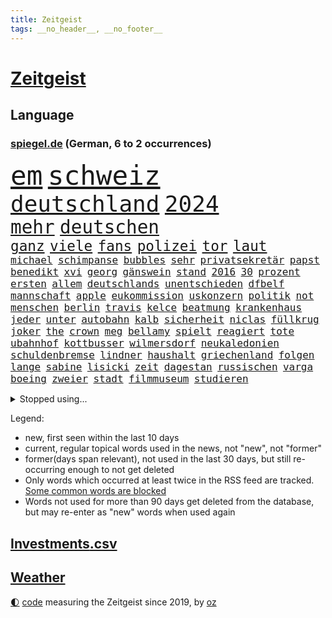 ```yaml
---
title: Zeitgeist
tags: __no_header__, __no_footer__
---
```


# [Zeitgeist](https://oliz.io/zeitgeist/)

## Language

<h3><a href="https://www.spiegel.de" target="_blank">spiegel.de</a> (German, 6 to 2 occurrences)</h3>
<p style="font-family:monospace">
<span style="font-size:32pt"><a href="news_links.html#em" class="current">em</a></span>
<span style="font-size:32pt"><a href="news_links.html#schweiz" class="current">schweiz</a></span>
<br>
<span style="font-size:27pt"><a href="news_links.html#deutschland" class="current">deutschland</a></span>
<span style="font-size:27pt"><a href="news_links.html#2024" class="current">2024</a></span>
<br>
<span style="font-size:22pt"><a href="news_links.html#mehr" class="current">mehr</a></span>
<span style="font-size:22pt"><a href="news_links.html#deutschen" class="current">deutschen</a></span>
<br>
<span style="font-size:17pt"><a href="news_links.html#ganz" class="current">ganz</a></span>
<span style="font-size:17pt"><a href="news_links.html#viele" class="current">viele</a></span>
<span style="font-size:17pt"><a href="news_links.html#fans" class="current">fans</a></span>
<span style="font-size:17pt"><a href="news_links.html#polizei" class="current">polizei</a></span>
<span style="font-size:17pt"><a href="news_links.html#tor" class="current">tor</a></span>
<span style="font-size:17pt"><a href="news_links.html#laut" class="current">laut</a></span>
<br>
<span style="font-size:12pt"><a href="news_links.html#michael" class="current">michael</a></span>
<span style="font-size:12pt"><a href="news_links.html#schimpanse" class="new">schimpanse</a></span>
<span style="font-size:12pt"><a href="news_links.html#bubbles" class="new">bubbles</a></span>
<span style="font-size:12pt"><a href="news_links.html#sehr" class="current">sehr</a></span>
<span style="font-size:12pt"><a href="news_links.html#privatsekretär" class="new">privatsekretär</a></span>
<span style="font-size:12pt"><a href="news_links.html#papst" class="current">papst</a></span>
<span style="font-size:12pt"><a href="news_links.html#benedikt" class="current">benedikt</a></span>
<span style="font-size:12pt"><a href="news_links.html#xvi" class="new">xvi</a></span>
<span style="font-size:12pt"><a href="news_links.html#georg" class="current">georg</a></span>
<span style="font-size:12pt"><a href="news_links.html#gänswein" class="new">gänswein</a></span>
<span style="font-size:12pt"><a href="news_links.html#stand" class="current">stand</a></span>
<span style="font-size:12pt"><a href="news_links.html#2016" class="current">2016</a></span>
<span style="font-size:12pt"><a href="news_links.html#30" class="current">30</a></span>
<span style="font-size:12pt"><a href="news_links.html#prozent" class="current">prozent</a></span>
<span style="font-size:12pt"><a href="news_links.html#ersten" class="current">ersten</a></span>
<span style="font-size:12pt"><a href="news_links.html#allem" class="current">allem</a></span>
<span style="font-size:12pt"><a href="news_links.html#deutschlands" class="current">deutschlands</a></span>
<span style="font-size:12pt"><a href="news_links.html#unentschieden" class="current">unentschieden</a></span>
<span style="font-size:12pt"><a href="news_links.html#dfbelf" class="current">dfbelf</a></span>
<span style="font-size:12pt"><a href="news_links.html#mannschaft" class="current">mannschaft</a></span>
<span style="font-size:12pt"><a href="news_links.html#apple" class="current">apple</a></span>
<span style="font-size:12pt"><a href="news_links.html#eukommission" class="current">eukommission</a></span>
<span style="font-size:12pt"><a href="news_links.html#uskonzern" class="current">uskonzern</a></span>
<span style="font-size:12pt"><a href="news_links.html#politik" class="current">politik</a></span>
<span style="font-size:12pt"><a href="news_links.html#not" class="current">not</a></span>
<span style="font-size:12pt"><a href="news_links.html#menschen" class="current">menschen</a></span>
<span style="font-size:12pt"><a href="news_links.html#berlin" class="current">berlin</a></span>
<span style="font-size:12pt"><a href="news_links.html#travis" class="current">travis</a></span>
<span style="font-size:12pt"><a href="news_links.html#kelce" class="current">kelce</a></span>
<span style="font-size:12pt"><a href="news_links.html#beatmung" class="new">beatmung</a></span>
<span style="font-size:12pt"><a href="news_links.html#krankenhaus" class="current">krankenhaus</a></span>
<span style="font-size:12pt"><a href="news_links.html#jeder" class="current">jeder</a></span>
<span style="font-size:12pt"><a href="news_links.html#unter" class="current">unter</a></span>
<span style="font-size:12pt"><a href="news_links.html#autobahn" class="current">autobahn</a></span>
<span style="font-size:12pt"><a href="news_links.html#kalb" class="new">kalb</a></span>
<span style="font-size:12pt"><a href="news_links.html#sicherheit" class="current">sicherheit</a></span>
<span style="font-size:12pt"><a href="news_links.html#niclas" class="current">niclas</a></span>
<span style="font-size:12pt"><a href="news_links.html#füllkrug" class="current">füllkrug</a></span>
<span style="font-size:12pt"><a href="news_links.html#joker" class="current">joker</a></span>
<span style="font-size:12pt"><a href="news_links.html#the" class="current">the</a></span>
<span style="font-size:12pt"><a href="news_links.html#crown" class="current">crown</a></span>
<span style="font-size:12pt"><a href="news_links.html#meg" class="new">meg</a></span>
<span style="font-size:12pt"><a href="news_links.html#bellamy" class="new">bellamy</a></span>
<span style="font-size:12pt"><a href="news_links.html#spielt" class="current">spielt</a></span>
<span style="font-size:12pt"><a href="news_links.html#reagiert" class="current">reagiert</a></span>
<span style="font-size:12pt"><a href="news_links.html#tote" class="current">tote</a></span>
<span style="font-size:12pt"><a href="news_links.html#ubahnhof" class="new">ubahnhof</a></span>
<span style="font-size:12pt"><a href="news_links.html#kottbusser" class="new">kottbusser</a></span>
<span style="font-size:12pt"><a href="news_links.html#wilmersdorf" class="new">wilmersdorf</a></span>
<span style="font-size:12pt"><a href="news_links.html#neukaledonien" class="current">neukaledonien</a></span>
<span style="font-size:12pt"><a href="news_links.html#schuldenbremse" class="current">schuldenbremse</a></span>
<span style="font-size:12pt"><a href="news_links.html#lindner" class="current">lindner</a></span>
<span style="font-size:12pt"><a href="news_links.html#haushalt" class="current">haushalt</a></span>
<span style="font-size:12pt"><a href="news_links.html#griechenland" class="current">griechenland</a></span>
<span style="font-size:12pt"><a href="news_links.html#folgen" class="current">folgen</a></span>
<span style="font-size:12pt"><a href="news_links.html#lange" class="current">lange</a></span>
<span style="font-size:12pt"><a href="news_links.html#sabine" class="current">sabine</a></span>
<span style="font-size:12pt"><a href="news_links.html#lisicki" class="new">lisicki</a></span>
<span style="font-size:12pt"><a href="news_links.html#zeit" class="current">zeit</a></span>
<span style="font-size:12pt"><a href="news_links.html#dagestan" class="new">dagestan</a></span>
<span style="font-size:12pt"><a href="news_links.html#russischen" class="current">russischen</a></span>
<span style="font-size:12pt"><a href="news_links.html#varga" class="new">varga</a></span>
<span style="font-size:12pt"><a href="news_links.html#boeing" class="current">boeing</a></span>
<span style="font-size:12pt"><a href="news_links.html#zweier" class="current">zweier</a></span>
<span style="font-size:12pt"><a href="news_links.html#stadt" class="current">stadt</a></span>
<span style="font-size:12pt"><a href="news_links.html#filmmuseum" class="new">filmmuseum</a></span>
<span style="font-size:12pt"><a href="news_links.html#studieren" class="current">studieren</a></span>
</p>
<details>
<summary>Stopped using...</summary>
<p class="former" style="font-size:12pt">
bundesamt(1341) myanmar(1341) öffentlich(1341) fürchtet(1340) gerüchte(1340) vereinigten(1340) aktien(1339) lisa(1339) philippinen(1339) tesla(1339) verstorbenen(1339) wege(1339) 22(1338) bundesrepublik(1338) freiheitsstrafe(1338) hielt(1338) liverpool(1338) neuseeland(1338) tieren(1338) alpen(1337) demonstranten(1337) digitalisierung(1337) theater(1337) tötet(1337) ursula(1337) angeklagter(1336) republikaner(1336) schadet(1336) unabhängige(1336) öffnen(1336) arsenal(1335) depressionen(1335) gewaltig(1335) sebastian(1335) gereist(1334) infektionen(1334) militärs(1334) respekt(1334) überwinden(1334) ard(1333) künstler(1333) langer(1333) material(1333) patienten(1333) räumen(1333) sc(1333) schwierigkeiten(1333) technik(1333) ersetzen(1332) i(1332) jagd(1332) benzin(1331) dezember(1331) entlastet(1331) genannt(1331) illegalen(1331) januar(1331) kollaps(1331) plus(1331) sogenannte(1331) vorübergehend(1331) ausbau(1330) chefin(1330) gefährden(1330) klein(1330) leyen(1330) lust(1330) opfern(1330) persönlich(1330) plädiert(1330) riss(1330) saarland(1330) enthüllt(1329) ermöglichen(1329) freiburg(1329) nahmen(1329) verfügung(1329) 29(1327) fragt(1327) genutzt(1327) konflikte(1327) türkische(1327) werke(1327) baerbock(1326) freilassung(1326) langfristig(1326) ausmaß(1325) distanz(1325) sinnvoll(1325) zweimal(1325) ökonom(1325) mitteln(1324) nachfrage(1324) schwierige(1324) überholt(1324) 32(1323) einreise(1323) staatliche(1323) ägypten(1323) befreien(1322) geflogen(1321) meinen(1321) herr(1320) gewinn(1319) anzeichen(1318) lücke(1318) republik(1318) rückzug(1318) weckt(1318) dar(1317) gesamten(1316) kindes(1314) außerhalb(1313) einnahmen(1313) top(1312) behalten(1311) händler(1311) mission(1311) sichert(1309) parallelen(1307) journalist(1305) niedrig(1302) automatisch(1301) versorgung(1297) gehabt(1296) abgeschlossen(1295) tuchel(1295) gewarnt(1294) kontert(1290) teuren(1287) leiter(1256) gewinne(1235) rein(1193) orte(1176) enthalten(1151) mitverantwortlich(1151) unis(1146) werte(1141) felix(1096) belastung(1073) mächtigen(1051) umkämpften(1028) exil(1022) moderner(1014) gefiel(998) gewandt(994) spiegelkorrespondent(988) worum(979) krankenkassen(969) spezielle(967) halbes(959) außenministerin(951) ungewöhnliche(949) inklusive(945) euländer(944) unbekannter(944) schülerin(941) gestört(937) militärischen(928) auge(926) außenministerium(915) zufall(915) finnland(914) beschossen(910) buschmann(898) erschwert(895) propaganda(888) gefechte(881) bonn(873) schwieriger(869) verweist(865) positiven(847) flughäfen(845) abschaffung(841) transparenz(840) betreibt(836) gebiete(816) eingetroffen(815) typ(811) todes(810) baustelle(809) töchter(809) 34(808) patrick(807) indem(794) natobeitritt(792) fernen(776) verhängnis(760) westjordanland(757) computer(750) ausgebaut(740) tiefer(738) irans(733) verhaftung(731) andrew(726) weltrekord(725) gegenwart(721) justizminister(716) zuwanderung(714) trans(708) erdbeben(699) landwirtschaft(694) ähnlichen(691) chinesen(688) freispruch(685) protestbewegung(675) lebenslange(661) antarktis(651) gewässer(649) kriminalität(635) freigegeben(632) tel(629) monika(627) psychologin(620) aviv(618) staatsmedien(611) eineinhalb(608) staatsanwalt(607) prien(601) auszeichnung(599) großeinsatz(598) rückstand(595) geschmack(584) mitarbeitern(577) pistole(570) finanzaufsicht(567) böhmermann(566) abbauen(560) abwehr(557) lauter(557) mitgliedern(555) kritikern(552) check(546) jahresbeginn(544) internationalem(542) trauern(541) bewaffneten(537) dreier(536) 16jährige(534) heimische(529) pokal(525) kongo(523) fahnder(518) fassen(516) cem(510) özdemir(510) autofahren(495) floh(494) freiwillige(486) fluggesellschaft(484) handwerker(483) vorwurfs(482) green(478) unruhe(477) beitritt(472) zuckerberg(471) unterbrechung(463) verstoß(463) ausweitung(460) rio(458) austritt(457) wagenknechts(454) gesprächen(451) südwesten(446) ebrahim(443) parks(443) dringen(440) diplomatische(434) zittern(432) gründung(431) angerichtet(430) zeuge(427) fußballverband(425) rahmen(423) 13jährige(422) samuel(415) amtsinhaber(410) härtere(410) getrieben(408) beine(407) lina(407) intensivstation(405) 8000(402) durften(402) optimismus(399) begleitete(398) expertengremium(394) ereignis(390) rechter(390) zürich(390) regierungen(388) protestierten(386) inhaftierte(383) mohammed(378) vergabe(378) verfassung(376) angelegt(374) brandanschlag(374) mangelnden(368) vogel(368) saudische(367) ankurbeln(366) lukas(366) mysteriöse(366) verurteilen(366) objekte(365) familienvater(363) politologe(363) budget(359) älterer(359) aleksandar(357) renommierten(357) verrückt(352) vergessene(349) tierwohl(348) vorbilder(348) lieferten(346) preiserhöhung(345) polizeigewahrsam(344) busfahrer(342) ankunft(340) verlief(338) ozean(336) zulieferer(334) warnungen(333) bewerbungen(331) eauto(331) stockt(330) übereinstimmenden(330) verkaufte(329) unterbunden(328) clemens(325) schwitzen(324) week(318) schneidet(317) unterscheiden(315) winfried(313) froh(312) wirtschaftsweise(312) wmtitel(312) albtraum(309) erschien(308) tunnel(308) maximal(307) grünheide(305) winde(304) lady(302) stritten(302) kranke(301) hunden(300) pablo(299) cannabislegalisierung(295) holstein(295) zweifelt(295) reserve(294) geschäftsleute(292) asylsuchende(290) aufstehen(290) betrogen(290) leser(287) amerikanischen(286) judenhass(285) unbeeindruckt(285) gestiegenen(282) eiffelturm(281) hilfsorganisationen(281) momente(281) drogenboss(280) umgehend(280) abstiegskampf(279) rekordtief(279) saudiarabiens(279) rechtsextremisten(278) gewechselt(277) knacken(277) vorzugehen(277) onkel(276) franziska(275) dient(273) erweitern(273) indiz(272) young(270) gerechter(268) neuesten(268) achtzigerjahren(267) vettel(266) 99(265) reformiert(265) explodierte(262) harsche(261) qualifikation(261) sekunde(260) gerald(257) mützenich(257) ukrainekriegs(254) zurückhaltend(254) 1994(252) einzelnen(252) kommissionspräsidentin(252) flüchtlingspolitik(251) sanitäter(251) darstellung(250) beschuldigt(249) inselstaat(248) linkenpolitiker(247) turbulenzen(247) weitreichenden(247) militäroffensive(246) 92(244) uskongress(244) schenkt(243) ultrarechten(242) einlegen(240) gerechnet(240) kundgebungen(239) unternehmens(238) ausfälle(237) sicherheitsvorkehrungen(235) vielfältig(231) überfällig(231) krebsdiagnose(230) dunklen(229) versagt(229) willkommen(228) offline(227) geregelt(226) nominierung(225) videobotschaft(225) 1100(224) hamasanführer(223) massaker(223) sofia(223) großzügigen(222) verbotenen(221) sicherheitsgründen(220) beteuert(219) dokument(219) spdpolitikerin(219) tatortvote(218) beeindruckend(216) hasses(215) munter(215) zuständig(215) verwenden(213) luxushotel(212) spieltag(212) synagoge(212) kiboom(211) messungen(211) andrzej(209) duda(209) adam(208) herbe(208) weltlage(208) häme(207) arbeitsrecht(206) fußballwelt(206) versorgen(206) eingelegt(205) zeitgemäß(204) 16jährigen(203) freiem(203) künftige(203) sportvorstand(202) kanzlerkandidat(201) emma(200) verhält(200) wisconsin(199) aggressiver(198) 240(197) gewaltsam(197) freitagmorgen(196) gestritten(196) haken(196) spdfraktionschef(196) 37jährige(195) britisches(195) stone(194) kleider(193) vollständige(193) gazakriegs(191) ließe(191) trainerwechsel(191) gesetzesänderung(190) lokführern(190) sammelte(190) psychologe(188) brandbrief(187) gazas(185) norbert(185) staatsstreich(185) christlichen(184) flaggen(184) islamische(184) klugen(184) bedrängnis(183) geklagt(183) leise(183) teures(183) chan(181) dr(181) niko(180) gebilligt(177) mindestlohn(177) prize(177) größe(175) verdanken(175) positives(174) professionelle(174) regierungskoalition(174) vergleichsweise(174) walk(174) wow(172) hochrangiger(171) staatssekretär(170) brasilianische(169) erhöhter(169) schokolade(169) stralsund(169) uganda(169) aktivistinnen(168) besitzen(168) blockbuster(168) erfinder(167) trägerrakete(167) oslo(166) guardiola(165) putingegner(164) 1945(163) aufstellen(163) finanziellen(163) interessieren(163) lesbische(163) nominierungen(163) gezahlt(162) reparatur(162) trailer(162) verzicht(162) gerungen(161) masterplan(161) plötzlichen(161) verkünden(161) behandlung(160) tanzt(160) geringere(157) stürmt(157) luftraum(156) natogebiet(156) geldern(155) auslaufen(154) herber(154) prag(154) sand(154) schwarzgrün(154) hansa(153) widmen(153) high(152) kreise(152) pavlović(152) 180(151) erkranken(151) verstörende(151) humanitärer(150) kriegsschiff(150) schieben(150) gründet(149) pep(149) vorm(147) bedrängt(145) passagier(145) spdmann(144) verstorbene(144) hamasführer(143) verunglückten(143) format(142) patzer(142) provokationen(142) schritten(142) riad(141) 122(140) kiewer(140) niedriger(140) presley(140) dating(139) generalstabschef(139) alkoholfreie(138) b(138) baldigen(138) beeinflusst(138) sächsische(138) anlässlich(137) berühmteste(137) landsmann(137) spannend(137) haag(136) senator(136) südkoreanischen(136) priscilla(135) landwirt(134) gewidmet(133) langes(133) anwesend(132) festivals(132) michel(132) nachholbedarf(132) indes(131) remigrationstreffen(131) trainersuche(131) hungersnot(130) bayerntrainer(129) quälen(129) direkten(128) scheidet(128) stau(127) angesetzt(125) bestürzt(124) gefühlt(124) anmelden(123) wüste(123) charlotte(122) finanzministers(122) kritischem(122) clan(121) fazit(121) klassenfahrt(121) selbstkritik(121) stützt(120) festgenommener(119) moreno+1(119) taurus(119) omen(118) provisorischen(118) verdiente(118) verewigt(118) vietnam(117) sonderlich(116) konkretes(115) therapeuten(114) erleichtert(113) gekrönt(113) peinlichen(113) fressen(112) saisonende(112) umgekehrt(112) unogericht(112) konstruiert(111) lobbyisten(111) angeordnet(110) vorgesehen(110) gouverneurin(109) jordan(109) schütteln(109) abwehrkampf(108) solches(108) zusammengekommen(108) zitate(107) digitalpakt(106) fertig(106) leverkusens(106) plädoyers(106) aberkannt(105) schädel(105) assange(104) erfolgsgeschichte(104) michail(104) ladung(103) leuchtturmwärter(103) prächtig(103) wangerooge(103) pistorius'(102) schwarzmeerflotte(102) strategische(102) ausmacht(101) betrunken(101) forster(101) geführten(101) basketballerinnen(100) popikone(100) ausverkauf(99) föderlschmid(99) investoreneinstieg(99) sohns(99) virus(99) spitzen(98) startklarnewsletter(98) usmedien(98) änderte(98) fever(97) politikwissenschaftler(97) skurrile(97) sätze(97) meidet(96) regionalzug(96) zoo(96) free(95) klärt(95) menschenrechtsaktivistin(95) belohnung(94) eingefangen(94) steinen(94) unglücksfall(94) academy(93) irritationen(93) leib(93) restaurant(93) tods(93) 1978(92) auffälligen(92) djirsarai(92) ideologie(92) multimillionär(92) vorgeführt(92) biss(91) jenseits(91) kostete(91) mccartney(91) mitspieler(91) durchsetzt(90) fürchte(90) operationen(90) running(90) tvshow(90) volksverpetzer(90) ausgangs(89) esasatellit(89) fotografiert(89) gesundheitsrisiko(89) glasner(89) mls(89) neil(89) vereitelt(89) erhielten(88) inspirierte(88) prüfer(88) wikileaksgründer(88) amtskollegen(87) choreograf(87) durchsuchung(87) pussy(87) vizebürgermeister(87) fuest(86) gehäuft(86) gummibärchen(86) nyc(86) trek(86) aktualisiert(85) fehlender(85) kigenerierte(85) räumlichkeiten(85) abgespielt(84) dramé(84) gescheiterter(84) mouhamed(84) profidebüt(84) erdrutsche(83) negativen(83) thriller(83) atpturnier(82) bankrott(82) formel1weltmeisters(82) gelöscht(82) lahmlegt(82) löhne(82) oberleitung(82) werkzeuge(82) 18jährigen(81) beworfen(81) eilt(81) geheimpläne(81) gesichts(81) gleichzusetzen(81) internen(81) konzertkarten(81) lords(81) lunge(81) mongolei(81) oberhaus(81) platzwunde(81) roberto(81) statistiken(81) tue(81) ali(80) f(80) führers(80) gesunde(80) kapitalismus(80) khamenei(80) miss(80) singapur(80) verkündeten(80) vizepräsident(80) euabgeordneten(79) heilige(79) psychisch(79) veraltet(79) ästhetik(79) gleisbett(78) grundsätzlichen(78) schmerzensgeld(78) wahren(78) aufsichtsrat(77) bewegte(77) härteste(77) imola(77) mail(77) moore(77) ozeane(77) provokateur(77) ringe(77) zulieferern(77) hallo(76) joggerin(76) lebenskosten(76) shoppingplattform(76) uneinheitlich(76) zielscheibe(76) athletin(75) ausfindig(75) bauträger(75) hinterlegt(75) johansson(75) laxe(75) mischung(75) nazi(75) reiht(75) scarlett(75) matchwinner(74) mitgenommen(74) nordseeinsel(74) ogunleye(74) rechtsradikale(74) taumelt(74) waymo(74) android(73) blanche(73) erliegen(73) kuriosum(73) mehrjährigen(73) superbowlchampion(73) tragödie(73) afdschiedsgericht(72) auftreten(72) benötige(72) europapolitiker(72) eyes(72) francis(72) nackter(72) neuzeit(72) nicolaus(72) schöne(72) subkultur(72) verdächtig(72) abitur(71) auckland(71) betrügern(71) blogs(71) fernsehsender(71) hiv(71) infizierten(71) innenpolitisch(71) ko(71) richtlinien(71) schnitzer(71) techkonzerne(71) ausgelaufen(70) hetzt(70) wade(70) geschoben(69) netflixsequel(69) radprofi(69) sandler(69) verängstigte(69) afdrechtsaußen(68) ausstrahlen(68) bestandteil(68) fester(68) genie(68) inkrafttreten(68) pocher(68) schusselig(68) wirklichkeit(68) beschaffte(67) hilfsgütern(67) op(67) shapps(67) slash(67) steilvorlage(67) arbeitszeiten(66) arkadi(66) beschlagnahmung(66) duelle(66) litauische(66) starliner(66) wolosch(66) anzuerkennen(65) brd(65) gegenseitigen(65) herrscher(65) afdabgeordneter(64) aktienhandel(64) dialog(64) dominik(64) hetzer(64) impfen(64) integration(64) kategorien(64) school(64) systematische(64) umbenannt(64) justizministerin(63) kartellklage(63) präsidentschaftskandidaten(63) verläuft(63) verunsicherung(63) binoche(62) großspende(62) juliette(62) alphabet(61) rührt(61) streich(61) terrororganisationen(61) unvermittelt(61) überführt(61) fertiggestellt(60) gesetzes(60) klimaprotest(60) bestechlichkeit(59) bö(59) chips(59) elektromobilität(59) empfinden(59) friedensnobelpreisträgerin(59) ivan(59) klimaschützer(59) ressourcen(59) verruf(59) bauarbeiten(58) bedacht(58) gesenkt(58) staatschefs(58) denkbar(57) grobe(57) höhenmeter(57) hündin(57) preisträgerin(57) schweigegeldaffäre(57) besichtigung(56) blue(56) ethikrats(56) gesteht(56) belebt(55) berufungsantrag(55) bundespolizist(55) entschärfen(55) jenny(55) mini(55) superhelden(55) ungewissheit(55) abtrünnigen(54) brasilianischer(54) etablierte(54) uswaffen(54) verweigern(54) 2005(53) instrumentalisiert(53) leverkusener(53) andrich(52) hunderttausenden(52) id(52) wetterlage(52) chronischer(51) grundsteuerreform(51) rheinische(51) amir(50) beantragten(50) finn(50) huckleberry(50) toiletten(50) befördern(49) lachgas(49) oligarch(49) rädelsführer(49) se(49) sozialausgaben(49) vechta(49) verunsichert(49) erdstöße(48) hollywoodschauspielerin(48) kinderzimmer(48) louk(48) shani(48) 40jährige(47) anlegestelle(47) d’italia(47) einflussreichsten(47) geringerer(47) nobelpreis(47) regierungsmitglieder(47) reporters(47) vollbracht(47) wahlheimat(47) angeschossen(46) luftschlag(46) prägt(46) radprofis(46) witz(46) bundesvorstand(45) dárdai(45) elfmeterschießen(45) gewalttätigen(45) neapel(45) pál(45) spielmanipulation(45) 63jährigen(44) derjenigen(44) engel(44) gültiges(44) kampfbrigade(44) piraten(44) staatsfernsehen(44) uran(44) diplomatischen(43) obdachlosen(43) spielfilm(43) sportminister(43) talmon(43) vergeltungsschlag(43) völkerrechtler(43) überwachen(43) ausgeübt(42) coppola(42) erreger(42) fridman(42) konzerten(42) kreativen(42) maddieverdächtigen(42) strafstoß(42) millionenstrafe(41) nachteil(41) spannender(41) werbekunden(40) evakuieren(39) kontrovers(39) schikane(39) selbstfahrende(39) stuhl(39) bahnstrecke(38) diddy(38) düstere(38) entbunden(38) patriots(38) stromnetz(38) trucks(38) verlassene(38) vorsorge(38) abiturprüfungen(37) college(37) flutgebiet(37) industriegebiet(37) massensterben(37) sander(37) veranstaltet(37) agentengesetz(36) curry(36) eingestürzt(36) georgische(36) presserat(36) roboterhund(36) signagründer(36) stephen(36) vereinbaren(36) wohnungsnot(36) amirabdollahian(35) beweist(35) charakter(35) dienstagmittag(35) doppelnamen(35) furios(35) nachbar(35) rumpf(35) verblüfft(35) vorhergesagt(35) aufhebung(34) depression(34) kabel(34) kryptowährung(34) menschheit(34) salman(34) scheffler(34) scottie(34) angreift(33) begrenzten(33) erlebten(33) escobar(33) fahrverbote(33) verirrt(33) angedacht(32) baumeister(32) bewundern(32) ermahnt(32) expertenkommission(32) ungeschlagenserie(32) ausgebremst(31) di(31) dua(31) lipa(31) verbotener(31) wohlhabende(31) afdlandtagsabgeordneter(30) cremig(30) diamond(30) geflüchteter(30) gezielten(30) techkonzern(30) gag(29) indiana(29) juventus(29) kneipe(29) mittelfeldspieler(29) rushdie(29) spitzenklub(29) stalking(29) veranstaltungen(29) chinafreundlichen(28) gewinnern(28) schwerwiegende(28) symbolpolitik(28) bergführer(27) blutigen(27) bundesligasaison(27) böller(27) hals(27) ham(27) jammert(27) kami(27) neunjährigen(27) rita(27) sherpa(27) afdpolitikers(26) arbeiteten(26) bauministerin(26) berühmtester(26) geschreddert(26) schwerelosigkeit(26) sportlerinnen(26) späteren(26) umfahren(26) vertuscht(26) weiterbetrieb(26) abbild(25) distanzierte(25) jauch(25) mutterschutz(25) packt(25) videoschiedsrichter(25) wahlrechtsreform(25) wenigstens(25) entgegenkommen(24) entzauberung(24) megastar(24) schlammschlacht(24) veraltete(24) verpassten(24) vogelgrippe(24) weibchen(24) zwickau(24) abnehmspritze(23) aufgegangen(23) booker(23) entgangen(23) ergibt(23) lebenserwartung(23) psychologen(23) sylvia(23) voraussetzungen(23) chats(22) eskalieren(22) holprig(22) landsleute(22) stabilisiert(22) arian(21) ausbreitung(21) fehlendes(21) gerüchten(21) kzgedenkstätte(21) lockern(21) mitbewerber(21) rangnick(21) rechtfertigen(21) sachsenhausen(21) schlauer(21) südlibanon(21) versechsfacht(21) vorzeigeprojekt(21) einspruch(20) infizierte(20) kindesentziehung(20) nullerjahren(20) unglaublich(20) vermisstem(20) wildkamera(20) durchbrechen(19) durchschnittliche(19) eumarinemission(19) fdpparteitag(19) höherem(19) rock(19) schleichenden(19) seegrenze(19) tonne(19) abgestiegen(18) beschließen(18) eishockeynationalmannschaft(18) filmproduzent(18) geist(18) literaturnobelpreisträgerin(18) nflprofi(18) vergangenem(18) verletzen(18) ausweiten(17) blues(17) exbeatle(17) gemessen(17) grundgesetzes(17) kooperieren(17) mindestlohns(17) totenköpfe(17) abrechnung(16) amtseinführung(16) dienstwaffe(16) joseph(16) neueste(16) 17jährige(15) angemessene(15) belieben(15) entfernung(15) haushaltsstreit(15) italienrundfahrt(15) modernisieren(15) reus(15) shatner(15) sorten(15) versteckte(15) alleinerziehenden(14) courteney(14) cox(14) debauswahl(14) eishockeywm(14) eroberte(14) schlägertrupps(14) sechsjährigen(14) unerwarteter(14) zerbi(14) abschlussbericht(13) empfohlen(13) jeweils(13) lobbyist(13) theaterstück(13) trieb(13) 95jährige(12) besucherin(12) europaweit(12) geopolitisch(12) papiere(12) verlogen(12) wasserstraße(12) rentenalter(11) siedlungen(11)
</p>
</details>
<p>Legend:
<ul>
<li><span class="new">new</span>, first seen within the last 10 days</li>
<li><span class="current">current</span>, regular topical words used in the news, not "new", not "former"</li>
<li><span class="former">former(days span relevant)</span>, not used in the last 30 days, but still re-occurring enough to not get deleted</li>
<li>Only words which occurred at least twice in the RSS feed are tracked. <a href="language/filters.py">Some common words are blocked</a></li>
<li>Words not used for more than 90 days get deleted from the database, but may re-enter as "new" words when used again</li>
</ul>
</p>

## [Investments](investments.html)[.csv](investments.csv)

## [Weather](weather.html)

<footer>
<a href="javascript:toggleTheme()" class="nav">🌓</a>
<a href="https://github.com/ooz/zeitgeist">code</a> measuring the Zeitgeist since 2019, by <a href="https://oliz.io">oz</a>
</footer>
